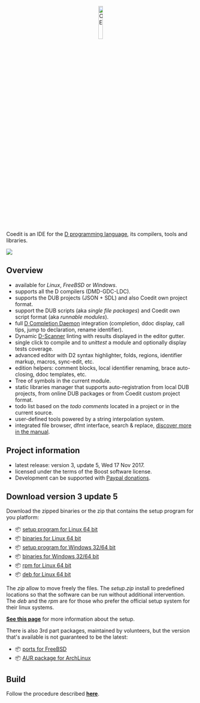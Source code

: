 <p align="center">
  <img src="https://github.com/BBasile/Coedit/raw/master/logo/coedit.png?raw=true" width="15%" height="15%" alt="CE"/>
</p>

Coedit is an IDE for the [D programming language](http://dlang.org), its compilers, tools and libraries.

[![](http://bbasile.github.io/Coedit/img/coedit_kde4_thumb.png)](http://bbasile.github.io/Coedit/img/coedit_kde4.png)

**Overview**
---
- available for _Linux_, _FreeBSD_ or _Windows_.
- supports all the D compilers (DMD-GDC-LDC).
- supports the DUB projects (JSON + SDL) and also Coedit own project format.
- support the DUB scripts (aka _single file packages_) and Coedit own script format (aka _runnable modules_).
- full [D Completion Daemon](https://github.com/dlang-community/DCD) integration (completion, ddoc display, call tips, jump to declaration, rename identifier).
- Dynamic [D-Scanner](https://github.com/dlang-community/D-Scanner) linting with results displayed in the editor gutter.
- single click to compile and to _unittest_ a module and optionally display tests coverage.
- advanced editor with D2 syntax highlighter, folds, regions, identifier markup, macros, sync-edit, etc.
- edition helpers: comment blocks, local identifier renaming, brace auto-closing, ddoc templates, etc.
- Tree of symbols in the current module.
- static libraries manager that supports auto-registration from local DUB projects, from online DUB packages or from Coedit custom project format.
- todo list based on the _todo comments_ located in a project or in the current source.
- user-defined tools powered by a string interpolation system.
- integrated file browser, dfmt interface, search & replace, [discover more in the manual](http://bbasile.github.io/Coedit/).

**Project information**
---

- latest release: version 3, update 5, Wed 17 Nov 2017.
- licensed under the terms of the Boost software license.
- Development can be supported with [Paypal donations](https://www.paypal.com/cgi-bin/webscr?cmd=_s-xclick&hosted_button_id=AQDJVC39PJF7J).

**Download version 3 update 5**
---
Download the zipped binaries or the zip that contains the setup program for you platform:

- :package: [setup program for Linux 64 bit](https://github.com/BBasile/Coedit/releases/download/3_update_5/coedit.3update5.linux64.setup.zip)
- :package: [binaries for Linux 64 bit](https://github.com/BBasile/Coedit/releases/download/3_update_5/coedit.3update5.linux64.zip)
- :package: [setup program for Windows 32/64 bit](https://github.com/BBasile/Coedit/releases/download/3_update_5/coedit.3update5.win32.setup.zip)
- :package: [binaries for Windows 32/64 bit](https://github.com/BBasile/Coedit/releases/download/3_update_5/coedit.3update5.win32.zip)
- :package: [rpm for Linux 64 bit](https://github.com/BBasile/Coedit/releases/download/3_update_5/coedit-3-update5.x86_64.rpm)
- :package: [deb for Linux 64 bit](https://github.com/BBasile/Coedit/releases/download/3_update_5/coedit-3-update5.amd64.deb)

The _zip_ allow to move freely the files.
The _setup.zip_ install to predefined locations so that the software can be run without additional intervention.
The _deb_ and the _rpm_ are for those who prefer the official setup system for their linux systems.

[**See this page**](http://bbasile.github.io/Coedit/setup.html) for more information about the setup.

There is also 3rd part packages, maintained by volunteers, but the version that's available is not guaranteed to be the latest:

- :package: [ports for FreeBSD](http://www.freshports.org/editors/coedit/)
- :package: [AUR package for ArchLinux](https://aur.archlinux.org/packages/coedit-bin/)

**Build**
---

Follow the procedure described [**here**](http://bbasile.github.io/Coedit/build.html).
